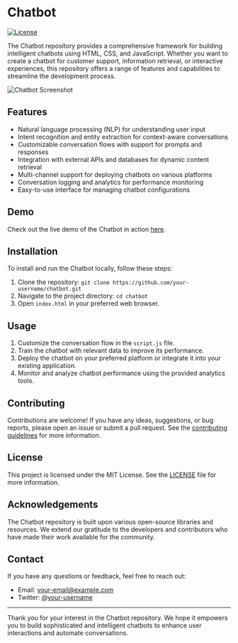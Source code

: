 # Chatbot

[![License](https://img.shields.io/badge/license-MIT-blue.svg)](https://opensource.org/licenses/MIT)

The Chatbot repository provides a comprehensive framework for building intelligent chatbots using HTML, CSS, and JavaScript. Whether you want to create a chatbot for customer support, information retrieval, or interactive experiences, this repository offers a range of features and capabilities to streamline the development process.

![Chatbot Screenshot](screenshot.png)

## Features

- Natural language processing (NLP) for understanding user input
- Intent recognition and entity extraction for context-aware conversations
- Customizable conversation flows with support for prompts and responses
- Integration with external APIs and databases for dynamic content retrieval
- Multi-channel support for deploying chatbots on various platforms
- Conversation logging and analytics for performance monitoring
- Easy-to-use interface for managing chatbot configurations

## Demo

Check out the live demo of the Chatbot in action [here](https://your-demo-url.com).

## Installation

To install and run the Chatbot locally, follow these steps:

1. Clone the repository: `git clone https://github.com/your-username/chatbot.git`
2. Navigate to the project directory: `cd chatbot`
3. Open `index.html` in your preferred web browser.

## Usage

1. Customize the conversation flow in the `script.js` file.
2. Train the chatbot with relevant data to improve its performance.
3. Deploy the chatbot on your preferred platform or integrate it into your existing application.
4. Monitor and analyze chatbot performance using the provided analytics tools.

## Contributing

Contributions are welcome! If you have any ideas, suggestions, or bug reports, please open an issue or submit a pull request. See the [contributing guidelines](CONTRIBUTING.md) for more information.

## License

This project is licensed under the MIT License. See the [LICENSE](LICENSE) file for more information.

## Acknowledgements

The Chatbot repository is built upon various open-source libraries and resources. We extend our gratitude to the developers and contributors who have made their work available for the community.

## Contact

If you have any questions or feedback, feel free to reach out:

- Email: your-email@example.com
- Twitter: [@your-username](https://twitter.com/your-username)

---

Thank you for your interest in the Chatbot repository. We hope it empowers you to build sophisticated and intelligent chatbots to enhance user interactions and automate conversations.
